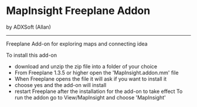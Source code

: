 # MapInsight Freeplane Addon
by ADXSoft (Allan)

----

Freeplane Add-on for exploring maps and connecting idea

To install this add-on 
- download and unzip the zip file into a folder of your choice
- From Freeplane 1.3.5 or higher open the 'MapInsight.addon.mm' file
- When Freeplane opens the file it will ask if you want to install it
- choose yes and the add-on will install
- restart Freeplane after the installation for the add-on to take effect
To run the addon go to View/MapInsight and choose 'MapInsight'
